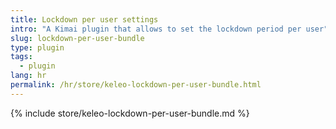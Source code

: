 ```yaml
---
title: Lockdown per user settings
intro: "A Kimai plugin that allows to set the lockdown period per user"
slug: lockdown-per-user-bundle
type: plugin
tags:
  - plugin
lang: hr
permalink: /hr/store/keleo-lockdown-per-user-bundle.html
---
```


{% include store/keleo-lockdown-per-user-bundle.md %}
